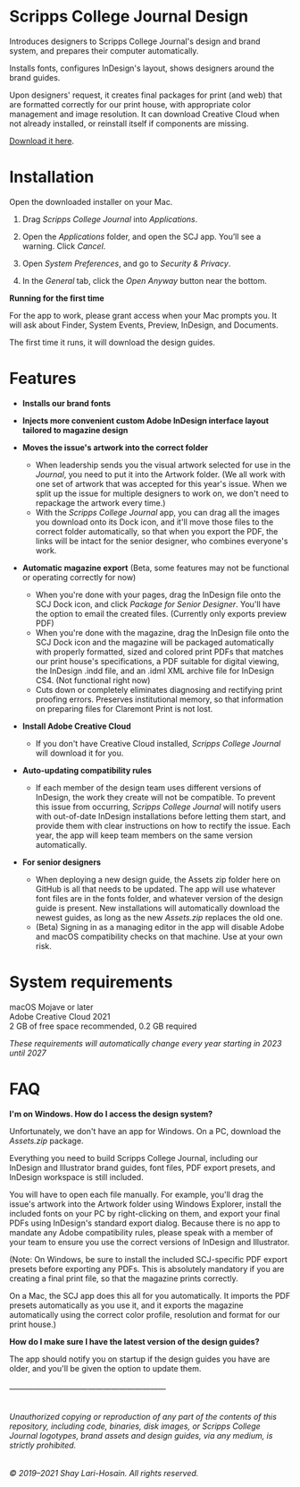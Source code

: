 # Scripps College Journal Design

Introduces designers to Scripps College Journal's design and brand system, and prepares their computer automatically.

Installs fonts, configures InDesign's layout, shows designers around the brand guides. 

Upon designers' request, it creates final packages for print (and web) that are formatted correctly for our print house, with appropriate color management and image resolution. It can download Creative Cloud when not already installed, or reinstall itself if components are missing.

[Download it here](https://github.com/shaylarihosain/Scripps-College-Journal/releases/download/v0.6/InstallScrippsCollegeJournal.dmg).

# Installation

Open the downloaded installer on your Mac.

1. Drag _Scripps College Journal_ into _Applications_.

2. Open the _Applications_ folder, and open the SCJ app. You’ll see a warning. Click _Cancel_.

3. Open _System Preferences_, and go to _Security & Privacy_.

4. In the _General_ tab, click the _Open Anyway_ button near the bottom.

**Running for the first time**

For the app to work, please grant access when your Mac prompts you. It will ask about Finder, System Events, Preview, InDesign, and Documents.

The first time it runs, it will download the design guides.

# Features

- **Installs our brand fonts**

- **Injects more convenient custom Adobe InDesign interface layout tailored to magazine design**

- **Moves the issue's artwork into the correct folder**
     - When leadership sends you the visual artwork selected for use in the _Journal_, you need to put it into the Artwork folder. (We all work with one set of artwork that was accepted for this year's issue. When we split up the issue for multiple designers to work on, we don't need to repackage the artwork every time.) 
     - With the _Scripps College Journal_ app, you can drag all the images you download onto its Dock icon, and it'll move those files to the correct folder automatically, so that when you export the PDF, the links will be intact for the senior designer, who combines everyone's work.

- **Automatic magazine export** (Beta, some features may not be functional or operating correctly for now) 
     - When you're done with your pages, drag the InDesign file onto the SCJ Dock icon, and click _Package for Senior Designer_. You'll have the option to email the created files. (Currently only exports preview PDF)
     - When you're done with the magazine, drag the InDesign file onto the SCJ Dock icon and the magazine will be packaged automatically with properly formatted, sized and colored print PDFs that matches our print house's specifications, a PDF suitable for digital viewing, the InDesign .indd file, and an .idml XML archive file for InDesign CS4. (Not functional right now)
     - Cuts down or completely eliminates diagnosing and rectifying print proofing errors. Preserves institutional memory, so that information on preparing files for Claremont Print is not lost.

- **Install Adobe Creative Cloud**
     - If you don't have Creative Cloud installed, _Scripps College Journal_ will download it for you.

- **Auto-updating compatibility rules**
     - If each member of the design team uses different versions of InDesign, the work they create will not be compatible. To prevent this issue from occurring, _Scripps College Journal_ will notify users with out-of-date InDesign installations before letting them start, and provide them with clear instructions on how to rectify the issue. Each year, the app will keep team members on the same version automatically.

- **For senior designers**
     - When deploying a new design guide, the Assets zip folder here on GitHub is all that needs to be updated. The app will use whatever font files are in the fonts folder, and whatever version of the design guide is present. New installations will automatically download the newest guides, as long as the new _Assets.zip_ replaces the old one.
     - (Beta) Signing in as a managing editor in the app will disable Adobe and macOS compatibility checks on that machine. Use at your own risk.

# System requirements
macOS Mojave or later  
Adobe Creative Cloud 2021  
2 GB of free space recommended, 0.2 GB required

_These requirements will automatically change every year starting in 2023 until 2027_

# FAQ
**I'm on Windows. How do I access the design system?**

Unfortunately, we don't have an app for Windows. On a PC, download the _Assets.zip_ package.

Everything you need to build Scripps College Journal, including our InDesign and Illustrator brand guides, font files, PDF export presets, and InDesign workspace is still included.

You will have to open each file manually. For example, you'll drag the issue's artwork into the Artwork folder using Windows Explorer, install the included fonts on your PC by right-clicking on them, and export your final PDFs using InDesign's standard export dialog. Because there is no app to mandate any Adobe compatibility rules, please speak with a member of your team to ensure you use the correct versions of InDesign and Illustrator.

(Note: On Windows, be sure to install the included SCJ-specific PDF export presets before exporting any PDFs. This is absolutely mandatory if you are creating a final print file, so that the magazine prints correctly.

On a Mac, the SCJ app does this all for you automatically. It imports the PDF presets automatically as you use it, and it exports the magazine automatically using the correct color profile, resolution and format for our print house.)

**How do I make sure I have the latest version of the design guides?**

The app should notify you on startup if the design guides you have are older, and you'll be given the option to update them.

###### ————————————————————

###### Unauthorized copying or reproduction of any part of the contents of this repository, including code, binaries, disk images, or Scripps College Journal logotypes, brand assets and design guides, via any medium, is strictly prohibited. 
###### © 2019–2021 Shay Lari-Hosain. All rights reserved.
